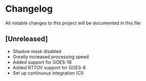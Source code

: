 # Changelog
All notable changes to this project will be documented in this file

## [Unreleased]

- Shadow mask disabled
- Greatly increased processing speed
- Added support for GOES-18
- Added RTTOV support for GOES-8
- Set up continuous integration (CI)


